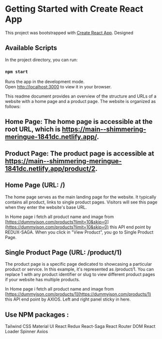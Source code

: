 # Getting Started with Create React App

This project was bootstrapped with [Create React App](https://github.com/facebook/create-react-app).
Designed 

## Available Scripts

In the project directory, you can run:

### `npm start`

Runs the app in the development mode.\
Open [http://localhost:3000](http://localhost:3000) to view it in your browser.

This readme document provides an overview of the structure and URLs of a website with a home page and a product page. The website is organized as follows:

## Home Page: The home page is accessible at the root URL, which is https://main--shimmering-meringue-1841dc.netlify.app/.

## Product Page: The product page is accessible at https://main--shimmering-meringue-1841dc.netlify.app/product/2.

## Home Page (URL: /)
The home page serves as the main landing page for the website. It typically contains all product, links to single product pages. Visitors will see this page when they enter the website's base URL.

In Home page i fetch all product name and image from [https://dummyjson.com/products?limit=10&skip=0](https://dummyjson.com/products?limit=10&skip=0) this API end point by REDUX-SAGA. When you click in "View Product", you go to Single Product Page.

## Single Product Page (URL: /product/1)
The product page is a specific page dedicated to showcasing a particular product or service. In this example, it's represented as /product/1. You can replace 1 with any product identifier or slug to view different product pages if your website has multiple products.

In Home page i fetch all product name and image from [https://dummyjson.com/products/1](https://dummyjson.com/products/1) this API end point by AXIOS. Left and right panel sticky in here.

## Use NPM packages :
Tailwind CSS
Material UI
React Redux
React-Saga
React Router DOM
React Loader Spinner
Axios